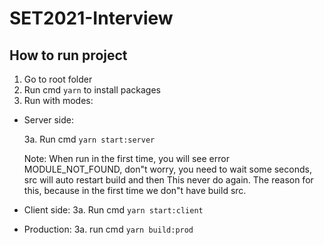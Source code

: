 # SET2021-Interview

## How to run project

1. Go to root folder
2. Run cmd `yarn` to install packages
3. Run with modes:

- Server side:

  3a. Run cmd `yarn start:server`

  Note: When run in the first time, you will see error MODULE_NOT_FOUND, don"t worry, you need to wait some seconds, src will auto restart build and then This never do again. The reason for this, because in the first time we don"t have build src.

- Client side:
  3a. Run cmd `yarn start:client`

- Production:
  3a. run cmd `yarn build:prod`
